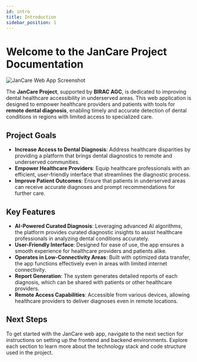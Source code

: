 ```yaml
---
id: intro
title: Introduction
sidebar_position: 1
---
```


# Welcome to the JanCare Project Documentation

![JanCare Web App Screenshot](/img/home.png)

The **JanCare Project**, supported by **BIRAC AGC**, is dedicated to improving dental healthcare accessibility in underserved areas. This web application is designed to empower healthcare providers and patients with tools for **remote dental diagnosis**, enabling timely and accurate detection of dental conditions in regions with limited access to specialized care.

## Project Goals

- **Increase Access to Dental Diagnosis**: Address healthcare disparities by providing a platform that brings dental diagnostics to remote and underserved communities.
- **Empower Healthcare Providers**: Equip healthcare professionals with an efficient, user-friendly interface that streamlines the diagnostic process.
- **Improve Patient Outcomes**: Ensure that patients in underserved areas can receive accurate diagnoses and prompt recommendations for further care.

## Key Features

- **AI-Powered Curated Diagnosis**: Leveraging advanced AI algorithms, the platform provides curated diagnostic insights to assist healthcare professionals in analyzing dental conditions accurately.
- **User-Friendly Interface**: Designed for ease of use, the app ensures a smooth experience for healthcare providers and patients alike.
- **Operates in Low-Connectivity Areas**: Built with optimized data transfer, the app functions effectively even in areas with limited internet connectivity.
- **Report Generation**: The system generates detailed reports of each diagnosis, which can be shared with patients or other healthcare providers.
- **Remote Access Capabilities**: Accessible from various devices, allowing healthcare providers to deliver diagnoses even in remote locations.


## Next Steps

To get started with the JanCare web app, navigate to the next section for instructions on setting up the frontend and backend environments. Explore each section to learn more about the technology stack and code structure used in the project.